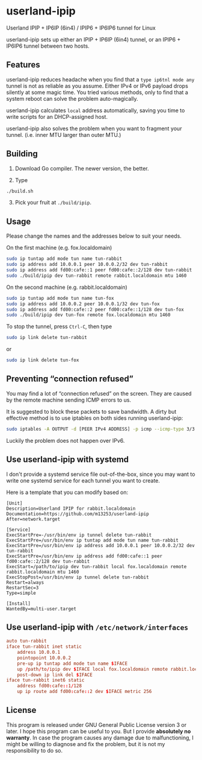 # userland-ipip

Userland IPIP + IP6IP (6in4) / IPIP6 + IP6IP6 tunnel for Linux

userland-ipip sets up either an IPIP + IP6IP (6in4) tunnel, or an IPIP6 + IP6IP6
tunnel between two hosts.

## Features

userland-ipip reduces headache when you find that a `type ip6tnl mode any`
tunnel is not as reliable as you assume. Either IPv4 or IPv6 payload drops
silently at some magic time. You tried various methods, only to find that a
system reboot can solve the problem auto-magically.

userland-ipip calculates `local` address automatically, saving you time to write
scripts for an DHCP-assigned host.

userland-ipip also solves the problem when you want to fragment your tunnel.
(i.e. inner MTU larger than outer MTU.)

## Building

1. Download Go compiler. The newer version, the better.

2. Type
```bash
./build.sh
```

3. Pick your fruit at `./build/ipip`.

## Usage

Please change the names and the addresses below to suit your needs.

On the first machine (e.g. fox.localdomain)
```bash
sudo ip tuntap add mode tun name tun-rabbit
sudo ip address add 10.0.0.1 peer 10.0.0.2/32 dev tun-rabbit
sudo ip address add fd00:cafe::1 peer fd00:cafe::2/128 dev tun-rabbit
sudo ./build/ipip dev tun-rabbit remote rabbit.localdomain mtu 1460
```

On the second machine (e.g. rabbit.localdomain)
```bash
sudo ip tuntap add mode tun name tun-fox
sudo ip address add 10.0.0.2 peer 10.0.0.1/32 dev tun-fox
sudo ip address add fd00:cafe::2 peer fd00:cafe::1/128 dev tun-fox
sudo ./build/ipip dev tun-fox remote fox.localdomain mtu 1460
```

To stop the tunnel, press `Ctrl-C`, then type
```bash
sudo ip link delete tun-rabbit
```
or
```bash
sudo ip link delete tun-fox
```

## Preventing “connection refused”

You may find a lot of “connection refused” on the screen. They are caused by
the remote machine sending ICMP errors to us.

It is suggested to block these packets to save bandwidth. A dirty but effective
method is to use iptables on both sides running userland-ipip:
```bash
sudo iptables -A OUTPUT -d [PEER IPv4 ADDRESS] -p icmp --icmp-type 3/3 -j DROP
```

Luckily the problem does not happen over IPv6.

## Use userland-ipip with systemd

I don't provide a systemd service file out-of-the-box, since you may want to
write one systemd service for each tunnel you want to create.

Here is a template that you can modify based on:
```systemd
[Unit]
Description=Userland IPIP for rabbit.localdomain
Documentation=https://github.com/m13253/userland-ipip
After=network.target

[Service]
ExecStartPre=-/usr/bin/env ip tunnel delete tun-rabbit
ExecStartPre=/usr/bin/env ip tuntap add mode tun name tun-rabbit
ExecStartPre=/usr/bin/env ip address add 10.0.0.1 peer 10.0.0.2/32 dev tun-rabbit
ExecStartPre=/usr/bin/env ip address add fd00:cafe::1 peer fd00:cafe::2/128 dev tun-rabbit
ExecStart=/path/to/ipip dev tun-rabbit local fox.localdomain remote rabbit.localdomain mtu 1460
ExecStopPost=/usr/bin/env ip tunnel delete tun-rabbit
Restart=always
RestartSec=3
Type=simple

[Install]
WantedBy=multi-user.target
```

## Use userland-ipip with `/etc/network/interfaces`

```conf
auto tun-rabbit
iface tun-rabbit inet static
    address 10.0.0.1
    pointopoint 10.0.0.2
    pre-up ip tuntap add mode tun name $IFACE
    up /path/to/ipip dev $IFACE local fox.localdomain remote rabbit.localdomain mtu 1460 &
    post-down ip link del $IFACE
iface tun-rabbit inet6 static
    address fd00:cafe::1/128
    up ip route add fd00:cafe::2 dev $IFACE metric 256
```

## License

This program is released under GNU General Public License version 3 or later.
I hope this program can be useful to you. But I provide **absolutely no
warranty**. In case the program causes any damage due to malfunctioning, I might
be willing to diagnose and fix the problem, but it is not my responsibility to
do so.
